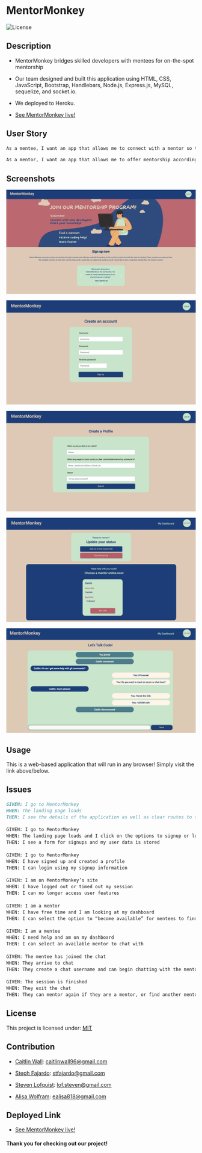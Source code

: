 # MentorMonkey
![License](https://img.shields.io/badge/License-MIT-yellow)
## Description
* MentorMonkey bridges skilled developers with mentees for on-the-spot mentorship 
* Our team designed and built this application using HTML, CSS, JavaScript, Bootstrap, Handlebars, Node.js, Express.js, MySQL, sequelize, and socket.io.
* We deployed to Heroku. 

* [See MentorMonkey live!](https://secret-falls-29125.herokuapp.com/)

## User Story

```md
As a mentee, I want an app that allows me to connect with a mentor so that I can receive help in real-time.
```

```md
As a mentor, I want an app that allows me to offer mentorship according to my own schedule so that I can connect with new developers when I have free time
```

## Screenshots

![Landing Page](./img/landing.png)

![Sign-Up](./img/sign-up.png)

![Profile Form](./img/profile.png)

![Dashboard](./img/dashboard.png)

![Chat](./img/chat.png)

## Usage

 This is a web-based application that will run in any browser! Simply visit the link above/below.

## Issues
```md
GIVEN: I go to MentorMonkey
WHEN: The landing page loads
THEN: I see the details of the application as well as clear routes to sign up or login

GIVEN: I go to MentorMonkey
WHEN: The landing page loads and I click on the options to signup or login
THEN: I see a form for signups and my user data is stored 

GIVEN: I go to MentorMonkey 
WHEN: I have signed up and created a profile
THEN: I can login using my signup information

GIVEN: I am on MentorMonkey’s site
WHEN: I have logged out or timed out my session
THEN: I can no longer access user features

GIVEN: I am a mentor 
WHEN: I have free time and I am looking at my dashboard
THEN: I can select the option to “become available” for mentees to find me

GIVEN: I am a mentee
WHEN: I need help and am on my dashboard
THEN: I can select an available mentor to chat with

GIVEN: The mentee has joined the chat
WHEN: They arrive to chat
THEN: They create a chat username and can begin chatting with the mentor

GIVEN: The session is finished
WHEN: They exit the chat
THEN: They can mentor again if they are a mentor, or find another mentor when they need one if they are a mentee
 ```

## License

This project is licensed under: [MIT](https://opensource.org/licenses/MIT)

## Contribution

* [Caitlin Wall](https://github.com/caitlinw29): caitlinwall96@gmail.com
* [Steph Fajardo](https://github.com/stephtf): stfajardo@gmail.com
* [Steven Lofquist](https://github.com/StevenLof777):
lof.steven@gmail.com

* [Alisa Wolfram](https://github.com/ealisa818): ealisa818@gmail.com
    
## Deployed Link

* [See MentorMonkey live!](https://secret-falls-29125.herokuapp.com/)
#### Thank you for checking out our project!
